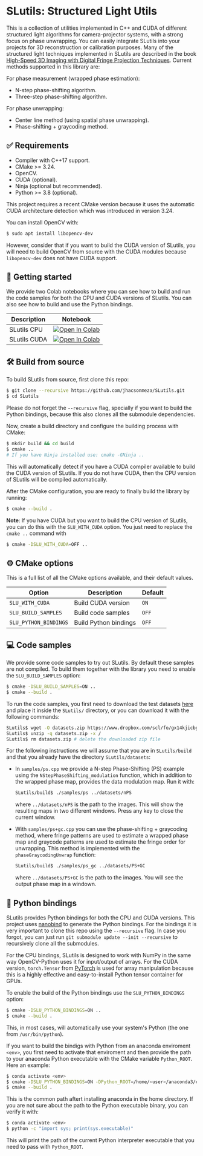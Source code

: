 # SLutils: Structured Light Utils

This is a collection of utilities implemented in C++ and CUDA of different structured light algorithms for camera-projector systems, with a strong focus on phase unwrapping. You can easily integrate SLutils into your projects for 3D reconstruction or calibration purposes. Many of the structured light techniques implemented in SLutils are described in the book [High-Speed 3D Imaging with Digital Fringe Projection Techniques](https://www.routledge.com/High-Speed-3D-Imaging-with-Digital-Fringe-Projection-Techniques/Zhang/p/book/9780367869724). Current methods supported in this library are:

For phase measurement (wrapped phase estimation):
* N-step phase-shifting algorithm.
* Three-step phase-shifting algorithm.

For phase unwrapping:
* Center line method (using spatial phase unwrapping).
* Phase-shifting + graycoding method.


## ✅ Requirements
* Compiler with C++17 support.
* CMake >= 3.24.
* OpenCV.
* CUDA (optional).
* Ninja (optional but recommended).
* Python >= 3.8 (optional).

This project requires a recent CMake version because it uses the automatic CUDA architecture detection which was introduced in version 3.24.

You can install OpenCV with:
```bash
$ sudo apt install libopencv-dev
```
However, consider that if you want to build the CUDA version of SLutils, you will need to build OpenCV from source with the CUDA modules because `libopencv-dev` does not have CUDA support.


## 🌱 Getting started
We provide two Colab notebooks where you can see how to build and run the code samples for both the CPU and CUDA versions of SLutils. You can also see how to build and use the Python bindings.

| Description  | Notebook                                                                                                                                                            |
|--------------|---------------------------------------------------------------------------------------------------------------------------------------------------------------------|
| SLutils CPU  | [![Open In Colab](https://colab.research.google.com/assets/colab-badge.svg)](https://colab.research.google.com/drive/1Lp2jpqY6sJoXJTW6PqDGkyMPSvb1HH6I?usp=sharing) |
| SLutils CUDA | [![Open In Colab](https://colab.research.google.com/assets/colab-badge.svg)](https://colab.research.google.com/drive/1GRRrQgEIlqKxJ6sVRYQsSV_GFyfQf-Fl?usp=sharing) |


## 🛠️ Build from source
To build SLutils from source, first clone this repo:
```bash
$ git clone --recursive https://github.com/jhacsonmeza/SLutils.git
$ cd SLutils
```
Please do not forget the `--recursive` flag, specially if you want to build the Python bindings, because this also clones all the submodule dependencies.

Now, create a build directory and configure the building process with CMake:
```bash
$ mkdir build && cd build
$ cmake ..
# If you have Ninja installed use: cmake -GNinja ..
```
This will automatically detect if you have a CUDA compiler available to build the CUDA version of SLutils. If you do not have CUDA, then the CPU version of SLutils will be compiled automatically.

After the CMake configuration, you are ready to finally build the library by running:
```bash
$ cmake --build .
```

**Note**: If you have CUDA but you want to build the CPU version of SLutils, you can do this with the `SLU_WITH_CUDA` option. You just need to replace the `cmake ..` command with
```bash
$ cmake -DSLU_WITH_CUDA=OFF ..
```


## ⚙️ CMake options
This is a full list of all the CMake options available, and their default values.

| **Option**             | **Description**       | **Default** |
|------------------------|-----------------------|-------------|
| `SLU_WITH_CUDA`        | Build CUDA version    | `ON`        |
| `SLU_BUILD_SAMPLES`    | Build code samples    | `OFF`       |
| `SLU_PYTHON_BINDINGS`  | Build Python bindings | `OFF`       |



## 💻 Code samples
We provide some code samples to try out SLutils. By default these samples are not compiled. To build them together with the library you need to enable the `SLU_BUILD_SAMPLES` option:

```bash
$ cmake -DSLU_BUILD_SAMPLES=ON ..
$ cmake --build .
```

To run the code samples, you first need to download the test datasets [here](https://www.dropbox.com/scl/fo/gx14kjicbg5gwp9v73w4t/AMn7t9-xjTirNwpRvg8A16U?rlkey=64mlf359giaz131dudl2alufg&e=1&st=cphl6lel&dl=0) and place it inside the `SLutils/` directory, or you can download it with the following commands:

```bash
SLutils$ wget -O datasets.zip https://www.dropbox.com/scl/fo/gx14kjicbg5gwp9v73w4t/AMn7t9-xjTirNwpRvg8A16U?rlkey=64mlf359giaz131dudl2alufg&e=1&st=cphl6lel&dl=1
SLutils$ unzip -q datasets.zip -x /
SLutils$ rm datasets.zip # delete the downloaded zip file
```

For the following instructions we will assume that you are in `SLutils/build` and that you already have the directory `SLutils/datasets`:

* In `samples/ps.cpp` we provide a N-step Phase-Shifting (PS) example using the `NStepPhaseShifting_modulation` function, which in addition to the wrapped phase map, provides the data modulation map. Run it with:
    ```bash
    SLutils/build$ ./samples/ps ../datasets/nPS
    ```
    where `../datasets/nPS` is the path to the images. This will show the resulting maps in two different windows. Press any key to close the current window.

* With `samples/ps+gc.cpp` you can use the phase-shifting + graycoding method, where fringe patterns are used to estimate a wrapped phase map and graycode patterns are used to estimate the fringe order for unwrapping. This method is implemented with the `phaseGraycodingUnwrap` function:
    ```bash
    SLutils/build$ ./samples/ps_gc ../datasets/PS+GC
    ```
    where `../datasets/PS+GC` is the path to the images. You will see the output phase map in a windown.


## 🐍 Python bindings
SLutils provides Python bindings for both the CPU and CUDA versions. This project uses [nanobind](https://github.com/wjakob/nanobind) to generate the Python bindings. For the bindings it is very important to clone this repo using the `--recursive` flag. In case you forgot, you can just run `git submodule update --init --recursive` to recursively clone all the submodules.

For the CPU bindings, SLutils is designed to work with NumPy in the same way OpenCV-Python uses it for input/output of arrays. For the CUDA version, `torch.Tensor` from [PyTorch](https://github.com/pytorch/pytorch) is used for array manipulation because this is a highly effective and easy-to-install Python tensor container for GPUs.

To enable the build of the Python bindings use the `SLU_PYTHON_BINDINGS` option:

```bash
$ cmake -DSLU_PYTHON_BINDINGS=ON ..
$ cmake --build .
```

This, in most cases, will automatically use your system's Python (the one from `/usr/bin/python`).

If you want to build the bindigs with Python from an anaconda enviroment `<env>`, you first need to activate that enviroment and then provide the path to your anaconda Python executable with the CMake variable `Python_ROOT`. Here an example:

```bash
$ conda activate <env>
$ cmake -DSLU_PYTHON_BINDINGS=ON -DPython_ROOT=/home/<user>/anaconda3/envs/<env>/bin/python ..
$ cmake --build .
```

This is the common path aftert installing anaconda in the home directory. If you are not sure about the path to the Python executable binary, you can verify it with:

```bash
$ conda activate <env>
$ python -c "import sys; print(sys.executable)"
```

This will print the path of the current Python interpreter executable that you need to pass with `Python_ROOT`.
